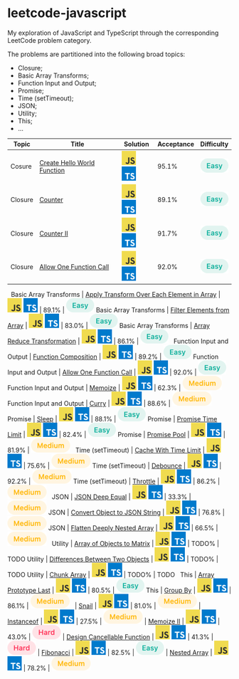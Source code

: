 # leetcode-javascript

My exploration of JavaScript and TypeScript through the corresponding LeetCode problem category.

The problems are partitioned into the following broad topics:

- Closure;
- Basic Array Transforms;
- Function Input and Output;
- Promise;
- Time (setTimeout);
- JSON;
- Utility;
- This;
- ...

Topic | Title | Solution | Acceptance | Difficulty
------|-------|----------|------------|-----------
Cosure | [Create Hello World Function](/closure/create_hello_world_function/README.md) | [![JS](/img/js.png)](/closure/create_hello_world_function/solution.js) [![TS](/img/ts.png)](/closure/create_hello_world_function/solution.ts) | 95.1% | ![Easy](/img/easy.png)
Closure | [Counter](/closure/counter/README.md) | [![JS](/img/js.png)](/closure/counter/solution.js) [![TS](/img/ts.png)](/closure/counter/solution.ts) | 89.1% | ![Easy](/img/easy.png)
Closure | [Counter II](/closure/counter_ii/README.md) | [![JS](/img/js.png)](/closure/counter_ii/solution.js) [![TS](/img/ts.png)](/closure/counter_ii/solution.ts) | 91.7% | ![Easy](/img/easy.png)
Closure | [Allow One Function Call](/closure/allow_one_function_call/README.md) | [![JS](/img/js.png)](/closure/allow_one_function_call/solution.js) [![TS](/img/ts.png)](/closure/allow_one_function_call/solution.ts) | 92.0% | ![Easy](/img/easy.png)
&nbsp;
Basic Array Transforms | [Apply Transform Over Each Element in Array](/basic_array_transforms/apply_transform_over_each_element_in_array/README.md) | [![JS](/img/js.png)](/basic_array_transforms/apply_transform_over_each_element_in_array/solution.js) [![TS](/img/ts.png)](/basic_array_transforms/apply_transform_over_each_element_in_array/solution.ts) | 89.1% | ![Easy](/img/easy.png)
Basic Array Transforms | [Filter Elements from Array](/basic_array_transforms/filter_elements_from_array/README.md) | [![JS](/img/js.png)](/basic_array_transforms/filter_elements_from_array/solution.js) [![TS](/img/ts.png)](/basic_array_transforms/filter_elements_from_array/solution.ts) | 83.0% | ![Easy](/img/easy.png)
Basic Array Transforms | [Array Reduce Transformation](/basic_array_transforms/array_reduce_transformation/README.md) | [![JS](/img/js.png)](/basic_array_transforms/array_reduce_transformation/solution.js) [![TS](/img/ts.png)](/basic_array_transforms/array_reduce_transformation/solution.ts) | 86.1% | ![Easy](/img/easy.png)
&nbsp;
Function Input and Output | [Function Composition](/function_input_and_output/function_composition/README.md) | [![JS](/img/js.png)](/function_input_and_output/function_composition/solution.js) [![TS](/img/ts.png)](/function_input_and_output/function_composition/solution.ts) | 89.2% | ![Easy](/img/easy.png)
Function Input and Output | [Allow One Function Call](/function_input_and_output/allow_one_function_call/README.md) | [![JS](/img/js.png)](/function_input_and_output/allow_one_function_call/solution.js) [![TS](/img/ts.png)](/function_input_and_output/allow_one_function_call/solution.ts) | 92.0% | ![Easy](/img/easy.png)
Function Input and Output | [Memoize](/function_input_and_output/memoize/README.md) | [![JS](/img/js.png)](/function_input_and_output/memoize/solution.js) [![TS](/img/ts.png)](/function_input_and_output/memoize/solution.ts) | 62.3% | ![Medium](/img/medium.png)
Function Input and Output | [Curry](/function_input_and_output/curry/README.md) | [![JS](/img/js.png)](/function_input_and_output/curry/solution.js) [![TS](/img/ts.png)](/function_input_and_output/curry/solution.ts) | 88.6% | ![Medium](/img/medium.png)
&nbsp;
Promise | [Sleep](/promise/sleep/README.md) | [![JS](/img/js.png)](/promise/sleep/solution.js) [![TS](/img/ts.png)](/promise/sleep/solution.ts) | 88.1% | ![Easy](/img/easy.png)
Promise | [Promise Time Limit](/promise/promise_time_limit/README.md) | [![JS](/img/js.png)](/promise/promise_time_limit/solution.js) [![TS](/img/ts.png)](/promise/promise_time_limit/solution.ts) | 82.4% | ![Easy](/img/easy.png)
Promise | [Promise Pool](/promise/promise_pool/README.md) | [![JS](/img/js.png)](/promise/promise_pool/solution.js) [![TS](/img/ts.png)](/promise/promise_pool/solution.ts) | 81.9% | ![Medium](/img/medium.png)
&nbsp;
Time (setTimeout) | [Cache With Time Limit](/time/cache_with_time_limit/README.md) | [![JS](/img/js.png)](/time/cache_with_time_limit/solution.js) [![TS](/img/ts.png)](/time/cache_with_time_limit/solution.ts) | 75.6% | ![Medium](/img/medium.png)
Time (setTimeout) | [Debounce](/time/debounce/README.md) | [![JS](/img/js.png)](/time/debounce/solution.js) [![TS](/img/ts.png)](/time/debounce/solution.ts) | 92.2% | ![Medium](/img/medium.png)
Time (setTimeout) | [Throttle](/time/throttle/README.md) | [![JS](/img/js.png)](/time/throttle/solution.js) [![TS](/img/ts.png)](/time/throttle/solution.ts) | 86.2% | ![Medium](/img/medium.png)
&nbsp;
JSON | [JSON Deep Equal](/json/json_deep_equal/README.md) | [![JS](/img/js.png)](/json/json_deep_equal/solution.js) [![TS](/img/ts.png)](/json/json_deep_equal/solution.ts) | 33.3% | ![Medium](/img/medium.png)
JSON | [Convert Object to JSON String](/json/convert_object_to_json_string/README.md) | [![JS](/img/js.png)](/json/convert_object_to_json_string/solution.js) [![TS](/img/ts.png)](/json/convert_object_to_json_string/solution.ts) | 76.8% | ![Medium](/img/medium.png)
JSON | [Flatten Deeply Nested Array](/json/flatten_deeply_nested_array/README.md) | [![JS](/img/js.png)](/json/flatten_deeply_nested_array/solution.js) [![TS](/img/ts.png)](/json/flatten_deeply_nested_array/solution.ts) | 66.5% | ![Medium](/img/medium.png)
&nbsp;
Utility | [Array of Objects to Matrix](/json/array_of_objects_to_matrix/README.md) | [![JS](/img/js.png)](/json/array_of_objects_to_matrix/solution.js) [![TS](/img/ts.png)](/json/array_of_objects_to_matrix/solution.ts) | TODO% | TODO
Utility | [Differences Between Two Objects](/json/differences_between_two_objects/README.md) | [![JS](/img/js.png)](/json/differences_between_two_objects/solution.js) [![TS](/img/ts.png)](/json/differences_between_two_objects/solution.ts) | TODO% | TODO
Utility | [Chunk Array](/json/chunk_array/README.md) | [![JS](/img/js.png)](/json/chunk_array/solution.js) [![TS](/img/ts.png)](/json/chunk_array/solution.ts) | TODO% | TODO
&nbsp;
This | [Array Prototype Last](/this/array_prototype_last/README.md) | [![JS](/img/js.png)](/this/array_prototype_last/solution.js) [![TS](/img/ts.png)](/this/array_prototype_last/solution.ts) | 80.5% | ![Easy](/img/easy.png)
This | [Group By](/this/group_by/README.md) | [![JS](/img/js.png)](/this/group_by/solution.js) [![TS](/img/ts.png)](/this/group_by/solution.ts) | 86.1% | ![Medium](/img/medium.png)
&nbsp;
 | [Snail](/rest/snail/README.md) | [![JS](/img/js.png)](/rest/snail/solution.js) [![TS](/img/ts.png)](/rest/snail/solution.ts) | 81.0% | ![Medium](/img/medium.png)
 | [Instanceof](/rest/instanceof/README.md) | [![JS](/img/js.png)](/rest/instanceof/solution.js) [![TS](/img/ts.png)](/rest/instanceof/solution.ts) | 27.5% | ![Medium](/img/medium.png)
 | [Memoize II](/rest/memoize_ii/README.md) | [![JS](/img/js.png)](/rest/memoize_ii/solution.js) [![TS](/img/ts.png)](/rest/memoize_ii/solution.ts) | 43.0% | ![Hard](/img/hard.png)
 | [Design Cancellable Function](/rest/cancellable/README.md) | [![JS](/img/js.png)](/rest/cancellable/solution.js) [![TS](/img/ts.png)](/rest/cancellable/solution.ts) | 41.3% | ![Hard](/img/hard.png)
 | [Fibonacci](/rest/fibonacci/README.md) | [![JS](/img/js.png)](/rest/fibonacci/solution.js) [![TS](/img/ts.png)](/rest/fibonacci/solution.ts) | 82.5% | ![Easy](/img/easy.png)
 | [Nested Array](/rest/nested/README.md) | [![JS](/img/js.png)](/rest/nested/solution.js) [![TS](/img/ts.png)](/rest/nested/solution.ts) | 78.2% | ![Medium](/img/medium.png)
